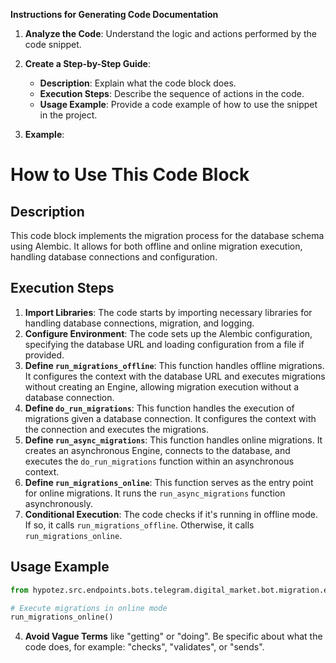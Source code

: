 **Instructions for Generating Code Documentation**

1. **Analyze the Code**: Understand the logic and actions performed by the code snippet.

2. **Create a Step-by-Step Guide**:
    - **Description**: Explain what the code block does.
    - **Execution Steps**: Describe the sequence of actions in the code.
    - **Usage Example**: Provide a code example of how to use the snippet in the project.

3. **Example**:

How to Use This Code Block
=========================================================================================

Description
-------------------------
This code block implements the migration process for the database schema using Alembic. It allows for both offline and online migration execution, handling database connections and configuration.

Execution Steps
-------------------------
1. **Import Libraries**: The code starts by importing necessary libraries for handling database connections, migration, and logging.
2. **Configure Environment**: The code sets up the Alembic configuration, specifying the database URL and loading configuration from a file if provided.
3. **Define `run_migrations_offline`**: This function handles offline migrations. It configures the context with the database URL and executes migrations without creating an Engine, allowing migration execution without a database connection.
4. **Define `do_run_migrations`**: This function handles the execution of migrations given a database connection. It configures the context with the connection and executes the migrations.
5. **Define `run_async_migrations`**: This function handles online migrations. It creates an asynchronous Engine, connects to the database, and executes the `do_run_migrations` function within an asynchronous context.
6. **Define `run_migrations_online`**: This function serves as the entry point for online migrations. It runs the `run_async_migrations` function asynchronously.
7. **Conditional Execution**: The code checks if it's running in offline mode. If so, it calls `run_migrations_offline`. Otherwise, it calls `run_migrations_online`.

Usage Example
-------------------------

```python
from hypotez.src.endpoints.bots.telegram.digital_market.bot.migration.env import run_migrations_online

# Execute migrations in online mode
run_migrations_online() 
```

4. **Avoid Vague Terms** like "getting" or "doing". Be specific about what the code does, for example: "checks", "validates", or "sends".